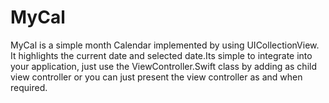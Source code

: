 # MyCal
MyCal is a simple month Calendar implemented by using UICollectionView. It highlights the current date and selected date.Its simple to integrate into your application, just use the ViewController.Swift class by adding as child view controller or you can just present the view controller as and when required. 
